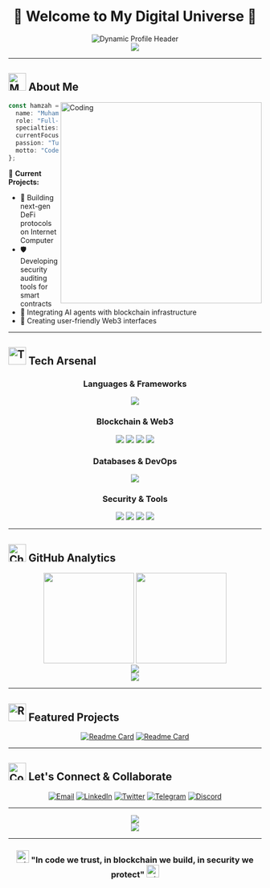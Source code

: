 # <div align="center">🌟 Welcome to My Digital Universe 🌟</div>

<div align="center">
  <img src="https://readme-typing-svg.herokuapp.com?font=JetBrains+Mono&size=32&duration=3000&pause=1000&color=00F5D4&center=true&vCenter=true&multiline=true&width=900&height=150&lines=👨‍💻++Muhamad++Hamzah;🚀++Full-Stack++Web3++Developer;🔐++Ethical++Hacker++%26++Security++Expert;" alt="Dynamic Profile Header" />
</div>

<div align="center">
  <img src="https://github-profile-trophy.vercel.app/?username=MuhamadHamzah&theme=radical&no-frame=false&no-bg=true&margin-w=4&column=7" />
</div>

---

## <img src="https://raw.githubusercontent.com/Tarikul-Islam-Anik/Animated-Fluent-Emojis/master/Emojis/People%20with%20professions/Man%20Technologist%20Medium%20Skin%20Tone.png" alt="Man Technologist" width="35" height="35" /> About Me

<img align="right" alt="Coding" width="400" src="https://cdn.dribbble.com/users/1162077/screenshots/3848914/programmer.gif">

```typescript
const hamzah = {
  name: "Muhamad Hamzah",
  role: "Full-Stack Web3 Developer",
  specialties: ["Blockchain", "Cybersecurity"],
  currentFocus: "Building decentralized apps on IC & Ethereum",
  passion: "Turning complex problems into elegant solutions",
  motto: "Code with purpose, hack ethically, innovate relentlessly"
};
```

🎯 **Current Projects:**
- 🔗 Building next-gen DeFi protocols on Internet Computer
- 🛡️ Developing security auditing tools for smart contracts  
- 🤖 Integrating AI agents with blockchain infrastructure
- 📱 Creating user-friendly Web3 interfaces

---

## <img src="https://raw.githubusercontent.com/Tarikul-Islam-Anik/Animated-Fluent-Emojis/master/Emojis/Objects/Hammer%20and%20Wrench.png" alt="Tools" width="35" height="35" /> Tech Arsenal

<div align="center">

### **Languages & Frameworks**
<p>
  <img src="https://skillicons.dev/icons?i=rust,python,javascript,typescript,react,nextjs,nodejs,qt&theme=dark" />
</p>

### **Blockchain & Web3**
<p>
  <img src="https://skillicons.dev/icons?i=solidity&theme=dark" />
  <img src="https://img.shields.io/badge/Internet_Computer-29ABE2?style=for-the-badge&logo=internet-computer&logoColor=white" />
  <img src="https://img.shields.io/badge/Web3.js-F16822?style=for-the-badge&logo=web3.js&logoColor=white" />
  <img src="https://img.shields.io/badge/Ethereum-3C3C3D?style=for-the-badge&logo=ethereum&logoColor=white" />
</p>

### **Databases & DevOps**
<p>
  <img src="https://skillicons.dev/icons?i=mysql,mongodb,postgresql,docker,kubernetes,linux,git,github&theme=dark" />
</p>

### **Security & Tools**
<p>
  <img src="https://img.shields.io/badge/Kali_Linux-557C94?style=for-the-badge&logo=kali-linux&logoColor=white" />
  <img src="https://img.shields.io/badge/Metasploit-ED1C24?style=for-the-badge&logo=metasploit&logoColor=white" />
  <img src="https://img.shields.io/badge/Wireshark-1679A7?style=for-the-badge&logo=wireshark&logoColor=white" />
  <img src="https://img.shields.io/badge/Burp_Suite-FF6633?style=for-the-badge&logo=burp-suite&logoColor=white" />
</p>

</div>

---

## <img src="https://raw.githubusercontent.com/Tarikul-Islam-Anik/Animated-Fluent-Emojis/master/Emojis/Objects/Chart%20Increasing.png" alt="Chart" width="35" height="35" /> GitHub Analytics

<div align="center">
  <img height="180em" src="https://github-readme-stats.vercel.app/api?username=yourusername&show_icons=true&theme=radical&include_all_commits=true&count_private=true&hide_border=true&bg_color=0d1117&title_color=00f5d4&icon_color=00f5d4&text_color=c9d1d9"/>
  <img height="180em" src="https://github-readme-stats.vercel.app/api/top-langs/?username=yourusername&layout=compact&langs_count=8&theme=radical&hide_border=true&bg_color=0d1117&title_color=00f5d4&text_color=c9d1d9"/>
</div>

<div align="center">
  <img src="https://github-readme-streak-stats.vercel.app/?user=yourusername&theme=radical&hide_border=true&background=0d1117&stroke=00f5d4&ring=00f5d4&fire=00f5d4&currStreakLabel=00f5d4" />
</div>

<div align="center">
  <img src="https://github-readme-activity-graph.vercel.app/graph?username=yourusername&bg_color=0d1117&color=00f5d4&line=00f5d4&point=ffffff&area=true&hide_border=true" />
</div>

---

## <img src="https://raw.githubusercontent.com/Tarikul-Islam-Anik/Animated-Fluent-Emojis/master/Emojis/Objects/Rocket.png" alt="Rocket" width="35" height="35" /> Featured Projects

<div align="center">

[![Readme Card](https://github-readme-stats.vercel.app/api/pin/?username=MuhamadHamzah&repo=project1&theme=radical&hide_border=true&bg_color=0d1117&title_color=00f5d4&text_color=c9d1d9)](https://github.com/yourusername/project1)
[![Readme Card](https://github-readme-stats.vercel.app/api/pin/?username=MuhamadHamzah&repo=project2&theme=radical&hide_border=true&bg_color=0d1117&title_color=00f5d4&text_color=c9d1d9)](https://github.com/yourusername/project2)

</div>

---

## <img src="https://raw.githubusercontent.com/Tarikul-Islam-Anik/Animated-Fluent-Emojis/master/Emojis/Objects/Telephone.png" alt="Contact" width="35" height="35" /> Let's Connect & Collaborate

<div align="center">

[![Email](https://img.shields.io/badge/Email-D14836?style=for-the-badge&logo=gmail&logoColor=white)](mailto:muhamadhamzah.za@gmail.com)
[![LinkedIn](https://img.shields.io/badge/LinkedIn-0077B5?style=for-the-badge&logo=linkedin&logoColor=white)](https://linkedin.com/in/yourprofile)
[![Twitter](https://img.shields.io/badge/Twitter-1DA1F2?style=for-the-badge&logo=twitter&logoColor=white)](https://twitter.com/yourhandle)
[![Telegram](https://img.shields.io/badge/Telegram-2CA5E0?style=for-the-badge&logo=telegram&logoColor=white)](https://t.me/yourhandle)
[![Discord](https://img.shields.io/badge/Discord-7289DA?style=for-the-badge&logo=discord&logoColor=white)](https://discord.gg/yourhandle)

</div>

---

<div align="center">
  <img src="https://komarev.com/ghpvc/?username=yourusername&color=00f5d4&style=for-the-badge&label=Profile+Views" />
</div>

<div align="center">
  <img src="https://capsule-render.vercel.app/api?type=waving&color=gradient&customColorList=12&height=100&section=footer&text=Thanks%20for%20visiting!&fontSize=16&fontColor=ffffff" />
</div>

---

<div align="center">
  <h3>
    <img src="https://raw.githubusercontent.com/Tarikul-Islam-Anik/Animated-Fluent-Emojis/master/Emojis/Travel%20and%20places/High%20Voltage.png" alt="⚡" width="25" height="25" />
    "In code we trust, in blockchain we build, in security we protect"
    <img src="https://raw.githubusercontent.com/Tarikul-Islam-Anik/Animated-Fluent-Emojis/master/Emojis/Travel%20and%20places/High%20Voltage.png" alt="⚡" width="25" height="25" />
  </h3>
</div>
